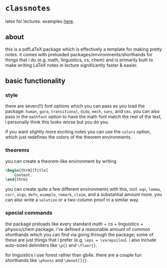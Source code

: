 # `classnotes`
latex for lectures. examples [here](https://web.stanford.edu/~rathi/notes.html).

## about
this is a pdfLaTeX package which is effectively a template for making pretty notes. it comes with preloaded packages/environments/shorthands for things that i do (e.g. math, linguistics, cs, chem) and is primarily built to make writing LaTeX notes in lecture significantly faster & easier.

## basic functionality

### style

there are seven(!!) font options which you can pass as you load the package: `human`, `gara`, `transitional`, `dido`, `mech`, `sans`, and `cms`. you can also pass in the `mathfont` option to have the math font match the rest of the text, i personally think this looks worse but you do you.

if you want slightly more exciting notes you can use the `colors` option, which just redefines the colors of the theorem environments.

### theorems

you can create a theorem-like environment by writing

```latex
\begin{thrm}[Title]
	Content.
\end{thrm}
```

you can create quite a few different environments with this, incl. `eqn`, `lemma`, `corr`, `algo`, `defn`, `example`, `remark`, `claim`, and a substantial amount more. you can also write a `solution` or a two-column proof in a similar way.

### special commands

the package preloads like every standard math + cs + linguistics + physics/chem package. i've defined a reasonable amount of common shorthands which you can find via going through the package; some of these are just things that i prefer (e.g. `\eps = \varepsilon`). i also include auto-sized delimiters like `\p{}` and `\floor{}`.

for linguistics i use forest rather than gb4e. there are a couple fun shorthands like `\phonss` and `\denot[]{}`.

